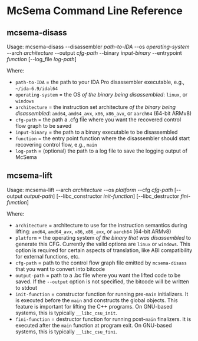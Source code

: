 # McSema Command Line Reference

## mcsema-disass

Usage: mcsema-disass --disassembler _path-to-IDA_ --os _operating-system_ --arch _architecture_ --output _cfg-path_ --binary _input-binary_ --entrypoint _function_ [--log_file _log-path_]

Where:

* `path-to-IDA` = the path to your IDA Pro disassembler executable, e.g., `~/ida-6.9/idal64`
* `operating-system` = the OS _of the binary being disassembled_: `linux`, or `windows`
* `architecture` = the instruction set architecture _of the binary being disassembled_: `amd64`, `amd64_avx`, `x86`, `x86_avx`, or `aarch64` (64-bit ARMv8)
* `cfg-path` = the path a .cfg file where you want the recovered control flow graph to be saved
* `input-binary` = the path to a binary executable to be disassembled
* `function` = the entry point function where the disassembler should start recovering control flow, e.g., `main`
* `log-path` = (optional) the path to a log file to save the logging output of McSema

## mcsema-lift

Usage: mcsema-lift --arch _architecture_ --os _platform_ --cfg _cfg-path_ [--output _output-path_] [--libc_constructor _init-function_] [--libc_destructor _fini-function_]

Where:

* `architecture` = architecture to use for the instruction semantics during lifting: `amd64`, `amd64_avx`, `x86`, `x86_avx`, or `aarch64` (64-bit ARMv8)
* `platform` = the operating system _of the binary that was disassembled_ to generate this CFG. Currently the valid options are `linux` or `windows`. This option is required for certain aspects of translation, like ABI compatibility for external functions, etc.
* `cfg-path` = path to the control flow graph file emitted by `mcsema-disass` that you want to convert into bitcode
* `output-path` = path to a .bc file where you want the lifted code to be saved. If the `--output` option is not specified, the bitcode will be written to stdout
* `init-function` = constructor function for running pre-`main` initializers. It is executed before the `main` and constructs the global objects. This feature is important for lifting the C++ programs. On GNU-based systems, this is typically `__libc_csu_init`. 
* `fini-function` = destructor function for running post-`main` finalizers. It is executed after the `main` function at program exit. On GNU-based systems, this is typically `__libc_csu_fini`.

